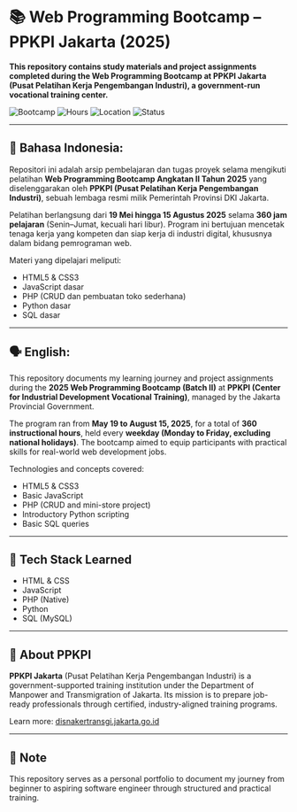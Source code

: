 # 📚 Web Programming Bootcamp – PPKPI Jakarta (2025)

**This repository contains study materials and project assignments completed during the Web Programming Bootcamp at PPKPI Jakarta (Pusat Pelatihan Kerja Pengembangan Industri), a government-run vocational training center.**

![Bootcamp](https://img.shields.io/badge/Bootcamp-Web%20Development-blue)
![Hours](https://img.shields.io/badge/Hours-360h-orange)
![Location](https://img.shields.io/badge/Location-Jakarta-green)
![Status](https://img.shields.io/badge/Year-2025-lightgrey)

---

## 📝 Bahasa Indonesia:

Repositori ini adalah arsip pembelajaran dan tugas proyek selama mengikuti pelatihan **Web Programming Bootcamp Angkatan II Tahun 2025** yang diselenggarakan oleh **PPKPI (Pusat Pelatihan Kerja Pengembangan Industri)**, sebuah lembaga resmi milik Pemerintah Provinsi DKI Jakarta.

Pelatihan berlangsung dari **19 Mei hingga 15 Agustus 2025** selama **360 jam pelajaran** (Senin–Jumat, kecuali hari libur). Program ini bertujuan mencetak tenaga kerja yang kompeten dan siap kerja di industri digital, khususnya dalam bidang pemrograman web.

Materi yang dipelajari meliputi:
- HTML5 & CSS3  
- JavaScript dasar  
- PHP (CRUD dan pembuatan toko sederhana)  
- Python dasar  
- SQL dasar

---

## 🗣 English:

This repository documents my learning journey and project assignments during the **2025 Web Programming Bootcamp (Batch II)** at **PPKPI (Center for Industrial Development Vocational Training)**, managed by the Jakarta Provincial Government.

The program ran from **May 19 to August 15, 2025**, for a total of **360 instructional hours**, held every **weekday (Monday to Friday, excluding national holidays)**. The bootcamp aimed to equip participants with practical skills for real-world web development jobs.

Technologies and concepts covered:
- HTML5 & CSS3  
- Basic JavaScript  
- PHP (CRUD and mini-store project)  
- Introductory Python scripting  
- Basic SQL queries

---

## 🔧 Tech Stack Learned

- HTML & CSS  
- JavaScript  
- PHP (Native)  
- Python  
- SQL (MySQL)

---

## 🚀 About PPKPI

**PPKPI Jakarta** (Pusat Pelatihan Kerja Pengembangan Industri) is a government-supported training institution under the Department of Manpower and Transmigration of Jakarta. Its mission is to prepare job-ready professionals through certified, industry-aligned training programs.

Learn more: [disnakertransgi.jakarta.go.id](https://disnakertransgi.jakarta.go.id/unit-kerja/v/pusat-pelatihan-kerja-pengembangan-industri)

---

## 📌 Note

This repository serves as a personal portfolio to document my journey from beginner to aspiring software engineer through structured and practical training.
